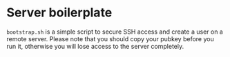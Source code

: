 # Server boilerplate

`bootstrap.sh` is a simple script to secure SSH access
and create a user on a remote server.
Please note that you should copy your pubkey before you run it,
otherwise you will lose access to the server completely.
